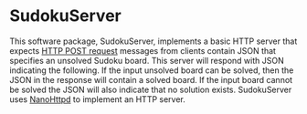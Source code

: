 SudokuServer
=============

This software package, SudokuServer,
implements a basic HTTP server
that expects [HTTP POST request][http_request] messages from clients
contain JSON that specifies an unsolved Sudoku board.
This server will respond with JSON indicating the following.
If the input unsolved board can be solved, then the JSON in
the response will contain a solved board.
If the input board cannot be solved the JSON will also
indicate that no solution exists.
SudokuServer uses [NanoHttpd][nanohttpd] to implement an
HTTP server.

[http_request]: https://www.w3schools.com/tags/ref_httpmethods.asp
[nanohttpd]: https://github.com/NanoHttpd/nanohttpd
